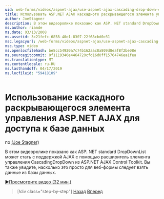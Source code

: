 ```yaml
---
uid: web-forms/videos/aspnet-ajax/use-aspnet-ajax-cascading-drop-down-control-to-access-a-database
title: Использовать ASP.NET AJAX каскадного раскрывающегося элемента управления для доступа к базе данных | Документация Майкрософт
author: JoeStagner
description: В этом видеоролике показано как ASP. NET standard DropDownList может стать с поддержкой AJAX с помощью расширитель элемента управления CascadingDropDown из элемент управления AJAX ASP.NET...
ms.author: riande
ms.date: 03/13/2008
ms.assetid: 3c21fefc-6858-40e1-8307-22f68cbd0e31
msc.legacyurl: /web-forms/videos/aspnet-ajax/use-aspnet-ajax-cascading-drop-down-control-to-access-a-database
msc.type: video
ms.openlocfilehash: be8cc54920a7c74b162aac8a809d8eaf8f2be08e
ms.sourcegitcommit: 0f1119340e4464720cfd16d0ff15764746ea1fea
ms.translationtype: MT
ms.contentlocale: ru-RU
ms.lasthandoff: 04/17/2019
ms.locfileid: "59418109"
---
```

# <a name="use-aspnet-ajax-cascading-drop-down-control-to-access-a-database"></a>Использование каскадного раскрывающегося элемента управления ASP.NET AJAX для доступа к базе данных

по [(Joe Stagner)](https://github.com/JoeStagner)

В этом видеоролике показано как ASP. NET standard DropDownList может стать с поддержкой AJAX с помощью расширитель элемента управления CascadingDropDown из ASP.NET AJAX Control Toolkit. Вы также увидите, насколько это просто для веб-формы следует взять данные из базы данных.

[&#9654;Просмотрите видео (32 мин.)](https://channel9.msdn.com/Blogs/ASP-NET-Site-Videos/use-aspnet-ajax-cascading-drop-down-control-to-access-a-database)

> [!div class="step-by-step"]
> [Назад](two-simple-techniques-for-triggering-updates-to-update-panels.md)
> [Вперед](implement-infinite-data-patterns-in-ajax.md)
